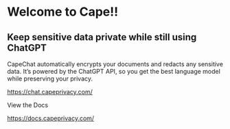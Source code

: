 # Welcome to Cape!!

## Keep sensitive data private while still using ChatGPT

CapeChat automatically encrypts your documents and redacts any sensitive data. It’s powered by the ChatGPT API, so you get the best language model while preserving your privacy.

https://chat.capeprivacy.com/

View the Docs

https://docs.capeprivacy.com/
